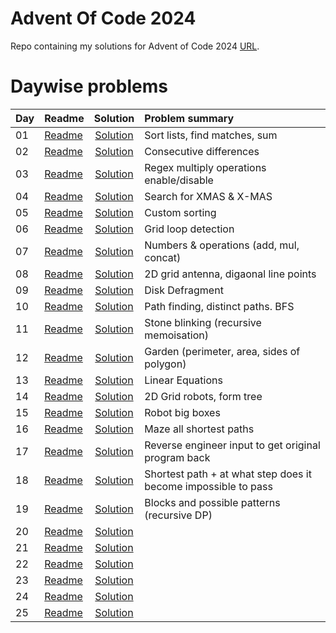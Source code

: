 # Advent Of Code 2024

Repo containing my solutions for Advent of Code 2024 [URL](https://adventofcode.com/2024). 


# Daywise problems


Day  | Readme                      | Solution                              | Problem summary
:--- | :-------                    | :-----------------------------------: | :---------------
01   | [Readme](./Day01/readme.md) | [Solution](./Day01/solution.R)        | Sort lists, find matches, sum
02   | [Readme](./Day02/readme.md) | [Solution](./Day02/solution.R)        | Consecutive differences
03   | [Readme](./Day03/readme.md) | [Solution](./Day03/solution.R)        | Regex multiply operations enable/disable
04   | [Readme](./Day04/readme.md) | [Solution](./Day04/solution.R)        | Search for XMAS & X-MAS
05   | [Readme](./Day05/readme.md) | [Solution](./Day05/solution.R)        | Custom sorting
06   | [Readme](./Day06/readme.md) | [Solution](./Day06/solution.R)        | Grid loop detection
07   | [Readme](./Day07/readme.md) | [Solution](./Day07/solution.R)        | Numbers & operations (add, mul, concat)
08   | [Readme](./Day08/readme.md) | [Solution](./Day08/solution.R)        | 2D grid antenna, digaonal line points
09   | [Readme](./Day09/readme.md) | [Solution](./Day09/solution.R)        | Disk Defragment
10   | [Readme](./Day10/readme.md) | [Solution](./Day10/solution.R)        | Path finding, distinct paths. BFS
11   | [Readme](./Day11/readme.md) | [Solution](./Day11/solution.R)        | Stone blinking (recursive memoisation)
12   | [Readme](./Day12/readme.md) | [Solution](./Day12/solution.R)        | Garden (perimeter, area, sides of polygon)
13   | [Readme](./Day13/readme.md) | [Solution](./Day13/solution.R)        | Linear Equations
14   | [Readme](./Day14/readme.md) | [Solution](./Day14/solution.R)        | 2D Grid robots, form tree
15   | [Readme](./Day15/readme.md) | [Solution](./Day15/solution.R)        | Robot big boxes
16   | [Readme](./Day16/readme.md) | [Solution](./Day16/solution.R)        | Maze all shortest paths
17   | [Readme](./Day17/readme.md) | [Solution](./Day17/solution.R)        | Reverse engineer input to get original program back
18   | [Readme](./Day18/readme.md) | [Solution](./Day18/solution.R)        | Shortest path + at what step does it become impossible to pass
19   | [Readme](./Day19/readme.md) | [Solution](./Day19/solution.R)        | Blocks and possible patterns (recursive DP)
20   | [Readme](./Day20/readme.md) | [Solution](./Day20/solution.R)        | 
21   | [Readme](./Day21/readme.md) | [Solution](./Day21/solution.R)        | 
22   | [Readme](./Day22/readme.md) | [Solution](./Day22/solution.R)        | 
23   | [Readme](./Day23/readme.md) | [Solution](./Day23/solution.R)        | 
24   | [Readme](./Day24/readme.md) | [Solution](./Day24/solution.R)        | 
25   | [Readme](./Day25/readme.md) | [Solution](./Day25/solution.R)        | 

